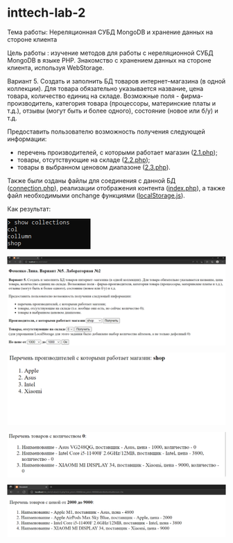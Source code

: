 # inttech-lab-2

Тема работы: Нереляционная СУБД MongoDB и хранение данных на стороне клиента

Цель работы : изучение методов для работы с нереляционной СУБД MongoDB в языке PHP. Знакомство с хранением данных на стороне клиента, используя WebStorage.

Вариант 5. Создать и заполнить БД товаров интернет–магазина (в одной коллекции). Для товара обязательно указывается название, цена товара, количество единиц на складе. Возможные поля - фирма-производитель, категория товара (процессоры, материнские платы и т.д.), отзывы (могут быть и более одного), состояние (новое или б/у) и т.д.

Предоставить пользователю возможность получения следующей информации:

* перечень производителей, с которыми работает магазин ([2.1.php](https://github.com/linafv/inttech-lab-2/blob/master/2.1.php));
* товары, отсутствующие на складе ([2.2.php](https://github.com/linafv/inttech-lab-2/blob/master/2.2.php));
* товары в выбранном ценовом диапазоне ([2.3.php](https://github.com/linafv/inttech-lab-2/blob/master/2.3.php)).

Также были озданы файлы для соединения с данной БД ([connection.php](https://github.com/linafv/inttech-lab-2/blob/master/connection.php)), реализации отображения контента ([index.php](https://github.com/linafv/inttech-lab-2/blob/master/index.php)), а также файл  необходимыми onchange функциями ([localStorage.js](https://github.com/linafv/inttech-lab-2/blob/master/localStorage.js)).


Как результат:

![Скриншот просмотра коллекций](https://github.com/linafv/inttech-lab-2/blob/master/Screenshot_1.png)

![Скриншот итоговового контента](https://github.com/linafv/inttech-lab-2/blob/master/Screenshot_2.png)

![Скриншот результата запроса с перечнем производителей, что работают с магазином](https://github.com/linafv/inttech-lab-2/blob/master/Screenshot_4.png)

![Скриншот результата запроса перечня товаров, что отсутствуют на складе магазина](https://github.com/linafv/inttech-lab-2/blob/master/Screenshot_10.png)

![Скриншот результата запроса за выбраным ценовом деопозоном](https://github.com/linafv/inttech-lab-2/blob/master/Screenshot_6.png)
